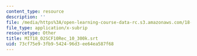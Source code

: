 ```yaml
---
content_type: resource
description: ''
file: /media/https%3A/open-learning-course-data-rc.s3.amazonaws.com/18-02sc-multivariable-calculus-fall-2010/73cf75e93fb9542496d3ee64ea587f68_MIT18_02SCF10Rec_10_300k.vtt
file_type: application/x-subrip
resourcetype: Other
title: MIT18_02SCF10Rec_10_300k.srt
uid: 73cf75e9-3fb9-5424-96d3-ee64ea587f68
---
```

